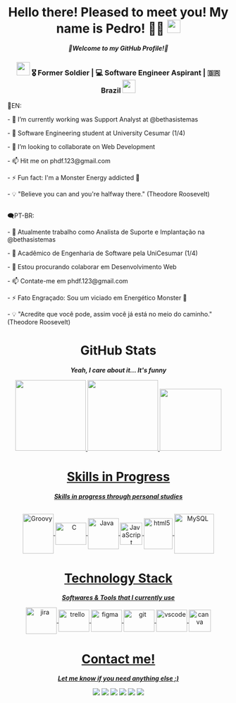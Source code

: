 <!-- "Hello there" phrase -->
<div align="center">
  <h1>Hello there! Pleased to meet you! My name is Pedro!</a> 👨‍💻 <img src="https://media.giphy.com/media/hvRJCLFzcasrR4ia7z/giphy.gif" width="30px"> </h1> <i><b>🌾Welcome to my GitHub Profile!🌾</b></i>
</div>

<div align="center">
<h3><img src="https://media.giphy.com/media/WUlplcMpOCEmTGBtBW/giphy.gif" width="30"> 🎖 Former Soldier | 💻 Software Engineer Aspirant | 🇧🇷 Brazil <img src="https://media.giphy.com/media/WUlplcMpOCEmTGBtBW/giphy.gif" width="30"></h3>
</div>

<div>
<p>💬EN:</p>
<p>- 🔭 I’m currently working was Support Analyst at @bethasistemas</p>
<p>- 🌱 Software Engineering student at University Cesumar (1/4)</p>
<p>- 🤝 I’m looking to collaborate on Web Development</p> 
<p>- 📫 Hit me on phdf.123@gmail.com</p> 
<p>- ⚡ Fun fact: I'm a Monster Energy addicted 🥤</p>
<p>- 💡 "Believe you can and you're halfway there." (Theodore Roosevelt)</p>
</div>

##
<div>
<p>🗨PT-BR:</p>
<p>- 🔭 Atualmente trabalho como Analista de Suporte e Implantação na @bethasistemas</p>
<p>- 🌱 Acadêmico de Engenharia de Software pela UniCesumar (1/4)</p>
<p>- 🤝 Estou procurando colaborar em Desenvolvimento Web</p>
<p>- 📫 Contate-me em phdf.123@gmail.com</p>
<p>- ⚡ Fato Engraçado: Sou um viciado em Energético Monster 🥤</p>
<p>- 💡 "Acredite que você pode, assim você já está no meio do caminho." (Theodore Roosevelt)</p>
</div>

<!-- GitHub Stats -->
<div align="center">
  <p>
    <h1>GitHub Stats</h1><i><b>Yeah, I care about it... It's funny</b></i>
  </p>
</div>

<div align="center">
    <a href="https://github.com/PedroHFDutra">
        <img height="160em" src="https://github-readme-stats.vercel.app/api?username=PedroHFDutra&theme=gotham&hide_border=true&include_all_commits=true&count_private=true"/>
        <img height="160em" src="https://github-readme-streak-stats.herokuapp.com/?user=PedroHFDutra&theme=gotham&hide_border=true"/>
        <img height="140em" src="https://github-readme-stats.vercel.app/api/top-langs/?username=PedroHFDutra&theme=gotham&hide_border=true&include_all_commits=true&count_private=true&layout=compact"/>
</div> 

<!--Technologies -->
<div align="center">
    <h1>Skills in Progress</h1> <i><b> Skills in progress through personal studies </i></b>
</div>

<p align="center"><br>
  <img align="center" alt="Groovy" height="90" width="70" src="https://cdn.jsdelivr.net/gh/devicons/devicon/icons/groovy/groovy-original.svg">
  <img align="center" alt="C" height="50" width="70" src="https://cdn.jsdelivr.net/gh/devicons/devicon/icons/c/c-original.svg">
  <img align="center" alt="Java" height="70" width="70" src="https://cdn.jsdelivr.net/gh/devicons/devicon/icons/java/java-original-wordmark.svg"> 
  <img align="center" alt="JavaScript" height="50" width="50" src="https://cdn.jsdelivr.net/gh/devicons/devicon/icons/javascript/javascript-original.svg">
  <img align="center" alt="html5" height="70" width="65" src="https://cdn.jsdelivr.net/gh/devicons/devicon/icons/html5/html5-original-wordmark.svg">
  <img align="center" alt="MySQL" height="90" width="90" src="https://cdn.jsdelivr.net/gh/devicons/devicon/icons/mysql/mysql-original-wordmark.svg">
</p>
  
<!--Tech Stack -->
<div align="center">
  <p>
    <h1>Technology Stack</h1><i><b>Softwares & Tools that I currently use</b></i>
  </p>
</div>

<div align="center">
    <img align="center" alt="jira" height="60" width="70" src="https://cdn.jsdelivr.net/gh/devicons/devicon/icons/jira/jira-original-wordmark.svg"/>
    <img align="center" alt="trello" height="50" width="70" src="https://cdn.jsdelivr.net/gh/devicons/devicon/icons/trello/trello-plain.svg"/>
    <img align="center" alt="figma" height="50" width="70" src="https://cdn.jsdelivr.net/gh/devicons/devicon/icons/figma/figma-original.svg"/>
    <img align="center" alt="git" height="50" width="70" src="https://cdn.jsdelivr.net/gh/devicons/devicon/icons/git/git-plain.svg"/>
    <img align="center" alt="vscode" height="50" width="70" src="https://cdn.jsdelivr.net/gh/devicons/devicon/icons/vscode/vscode-original.svg"/>
    <img align="center" alt="canva" height="50" width"50" src="https://cdn.jsdelivr.net/gh/devicons/devicon/icons/canva/canva-original.svg"/>          
</div>

<!--Contacts -->
<div align="center">
<h1>Contact me!</h1> 
  <p>
    <i><b>Let me know if you need anything else ;)</i></b>
    </p>
</div>
<div align="center"> 
  <a href="https://instagram.com/_pedrodutra_" target="_blank"><img src="https://img.shields.io/badge/-Instagram-%23E4405F?style=for-the-badge&logo=instagram&logoColor=white" target="_blank"></a>
  <a href = "mailto:phdf.123@gmail.com"><img src="https://img.shields.io/badge/-Gmail-%23333?style=for-the-badge&logo=gmail&logoColor=white" target="_blank"></a>
  <a href="https://www.linkedin.com/in/pedrohdutra" target="_blank"><img src="https://img.shields.io/badge/-LinkedIn-%230077B5?style=for-the-badge&logo=linkedin&logoColor=white" target="_blank"></a> 
 <a href="https://discord.gg/Pedro_Dutra#1052"><img src=https://img.shields.io/badge/Discord-7289DA?style=for-the-badge&logo=discord&logoColor=white></a>
 <a href="https://dev.to/pedrohfdutra"><img src=https://img.shields.io/badge/dev.to-0A0A0A?style=for-the-badge&logo=devdotto&logoColor=white></a>
 <a href="https://gitlab.com/pedrohfdutra"><img src=https://img.shields.io/badge/GitLab-330F63?style=for-the-badge&logo=gitlab&logoColor=white></a> 
</div>
<div align="center">
</div>
